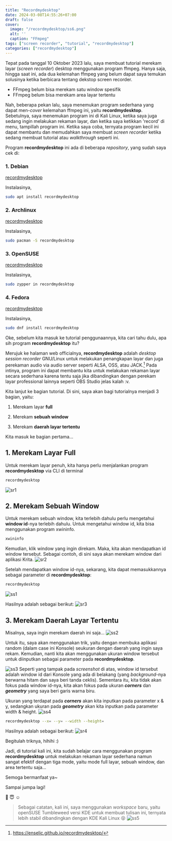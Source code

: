 ```yaml
---
title: "Recordmydesktop"
date: 2024-03-08T14:55:26+07:00
draft: false
cover:
  image: "/recordmydesktop/ss6.png"
  alt: ''
  caption: "FFmpeg"
tags: ["screen recorder", "tutorial", "recordmydesktop"]
categories: ["recordmydesktop"]
---
```


Tepat pada tanggal 10 Oktober 2023 lalu, saya membuat tutorial merekam layar (*screen recorder*) desktop menggunakan program ffmpeg.
Hanya saja, hingga saat ini, ada dua kelemahan ffmpeg yang belum dapat saya temukan solusinya ketika berbicara tentang dekstop screen recorder.
- FFmpeg belum bisa merekam satu window spesifik
- FFmpeg belum bisa merekam area layar tertentu


Nah, beberapa pekan lalu, saya menemukan program sederhana yang dapat men-*cover* kelemahan ffmpeg ini, yaitu **recordmydesktop**. Sebetulnya, saya menemukan program ini di Kali Linux, ketika saya
juga sedang ingin melakukan rekaman layar, dan ketika saya ketikkan 'record' di menu, tampillah program ini. Ketika saya coba, ternyata program kecil ini dapat membantu dan memudahkan saya membuat
*screen recorder* ketika sedang membuat tutorial atau *walkthrough* seperti ini.

Program **recordmydesktop** ini ada di beberapa *repository*, yang sudah saya cek di:
### 1. Debian
[recordmydesktop](https://packages.debian.org/search?keywords=recordmydesktop&searchon=names&suite=stable&section=all)

Instalasinya,
```bash
sudo apt install recordmydesktop
```

### 2. Archlinux
[recordmydesktop](https://archlinux.org/packages/?sort=&q=recordmydesktop&maintainer=&flagged=)

Instalasinya,
```bash
sudo pacman -S recordmydesktop
```

### 3. OpenSUSE
[recordmydesktop](https://software.opensuse.org/package/recordmydesktop?search_term=recordmydesktop)

Instalasinya,
```bash
sudo zypper in recordmydesktop
```

### 4. Fedora
[recordmydesktop](https://packages.fedoraproject.org/pkgs/recordmydesktop/recordmydesktop/)

Instalasinya,
```bash
sudo dnf install recordmydesktop
```

Oke, sebelum kita masuk ke tutorial penggunaannya, kita cari tahu dulu, apa sih program **recordmydesktop** itu?

Merujuk ke halaman web officialnya, **recordmydesktop** adalah *desktop session recorder* GNU/Linux untuk melakukan penangkapan layar dan juga perekaman audio via audio server seperti
ALSA, OSS, atau JACK.[^1] Pada intinya, program ini dapat membantu kita untuk melakukan rekaman layar secara sederhana karena tentu saja jika dibandingkan dengan perekam layar professional lainnya 
seperti OBS Studio jelas kalah :v.

Kita lanjut ke bagian tutorial. Di sini, saya akan bagi tutorialnya menjadi 3 bagian, yaitu:
1. Merekam layar **full**

2. Merekam **sebuah window**

3. Merekam **daerah layar tertentu**

Kita masuk ke bagian pertama...

## 1. Merekam Layar Full
Untuk merekam layar penuh, kita hanya perlu menjalankan program **recordmydesktop** via CLI di terminal

```bash
recordmydesktop
```
![sr1](/recordmydesktop/full.gif)

## 2. Merekam Sebuah Window
Untuk merekam sebuah window, kita terlebih dahulu perlu mengetahui **window id**-nya terlebih dahulu. Untuk mengetahui window id, kita bisa menggunakan program xwininfo.

```bash
xwininfo
```

Kemudian, klik window yang ingin direkam. Maka, kita akan mendapatkan id window tersebut.
Sebagai contoh, di sini saya akan merekam window dari aplikasi Krita.
![sr2](/recordmydesktop/window.gif)

Setelah mendapatkan window id-nya, sekarang, kita dapat memasukkannya sebagai parameter di **recordmydesktop**:

```bash
recordmydesktop 
```
![ss1](/recordmydesktop/ss1.png)

Hasilnya adalah sebagai berikut:
![sr3](/recordmydesktop/window-krita.gif)

## 3. Merekam Daerah Layar Tertentu
Misalnya, saya ingin merekam daerah ini saja...
![ss2](/recordmydesktop/ss2.png)

Untuk itu, saya akan menggunakan trik, yaitu dengan membuka aplikasi random (dalam case ini Konsole) seukuran dengan daerah yang ingin saya rekam. 
Kemudian, nanti kita akan menggunakan ukuran window tersebut untuk diinputkan sebagai parameter pada **recordmydesktop**.

![ss3](/recordmydesktop/ss3.png)
Seperti yang tampak pada *screenshot* di atas, window id tersebut adalah window id dari Konsole yang ada di belakang (yang *background*-nya berwarna hitam dan saya beri tanda ceklis).
Sementara itu, kita tidak akan fokus pada window id-nya, kita akan fokus pada ukuran ***corners*** dan ***geometry*** yang saya beri garis warna biru.

Ukuran yang terdapat pada ***corners*** akan kita inputkan pada parameter x & y, sedangkan ukuran pada ***geometry*** akan kita inputkan pada parameter width & height.
![ss4](/recordmydesktop/ss4.png)

```bash
recordmydesktop --x= --y= --width --height=
```

Hasilnya adalah sebagai berikut:
![sr4](/recordmydesktop/area.gif)

Begitulah triknya, hihihi :)

Jadi, di tutorial kali ini, kita sudah belajar cara menggunakan program **recordmydesktop** untuk melakukan rekaman layar sederhana namun sangat efektif dengan tiga mode, 
yaitu mode full layar, sebuah window, dan area tertentu saja...

Semoga bermanfaat ya~

Sampai jumpa lagi!

🤗 😇 ☺️


> Sebagai catatan, kali ini, saya menggunakan *workspace* baru, yaitu openSUSE Tumbleweed versi KDE untuk membuat tulisan ini, ternyata lebih stabil dibandingkan dengan KDE Kali Linux 😝
![ss5](/recordmydesktop/ss5.png)


[^1]: https://enselic.github.io/recordmydesktop/
